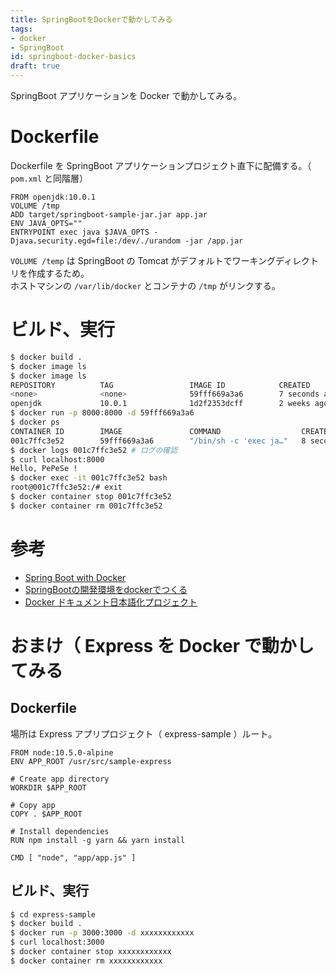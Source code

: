 ```yaml
---
title: SpringBootをDockerで動かしてみる
tags:
- docker
- SpringBoot
id: springboot-docker-basics
draft: true
---
```


SpringBoot アプリケーションを Docker で動かしてみる。

# Dockerfile

Dockerfile を SpringBoot アプリケーションプロジェクト直下に配備する。（ `pom.xml` と同階層）

```
FROM openjdk:10.0.1
VOLUME /tmp
ADD target/springboot-sample-jar.jar app.jar
ENV JAVA_OPTS=""
ENTRYPOINT exec java $JAVA_OPTS -Djava.security.egd=file:/dev/./urandom -jar /app.jar
```

`VOLUME /temp` は SpringBoot の Tomcat がデフォルトでワーキングディレクトリを作成するため。  
ホストマシンの `/var/lib/docker` とコンテナの `/tmp` がリンクする。

# ビルド、実行

```bash
$ docker build .
$ docker image ls
$ docker image ls
REPOSITORY          TAG                 IMAGE ID            CREATED             SIZE
<none>              <none>              59fff669a3a6        7 seconds ago       882MB
openjdk             10.0.1              1d2f2353dcff        2 weeks ago         866MB
$ docker run -p 8000:8000 -d 59fff669a3a6
$ docker ps
CONTAINER ID        IMAGE               COMMAND                  CREATED             STATUS              PORTS                    NAMES
001c7ffc3e52        59fff669a3a6        "/bin/sh -c 'exec ja…"   8 seconds ago       Up 10 seconds       0.0.0.0:8000->8000/tcp   ecstatic_kirch
$ docker logs 001c7ffc3e52 # ログの確認
$ curl localhost:8000
Hello, PePeSe !
$ docker exec -it 001c7ffc3e52 bash
root@001c7ffc3e52:/# exit
$ docker container stop 001c7ffc3e52
$ docker container rm 001c7ffc3e52
```

# 参考

- [Spring Boot with Docker](https://spring.io/guides/gs/spring-boot-docker/)
- [SpringBootの開発環境をdockerでつくる](https://qiita.com/wataling/items/fa8b74fa50d80b88aea3)
- [Docker ドキュメント日本語化プロジェクト](http://docs.docker.jp/)

# おまけ（ Express を Docker で動かしてみる

## Dockerfile

場所は Express アプリプロジェクト（ express-sample ）ルート。

```
FROM node:10.5.0-alpine
ENV APP_ROOT /usr/src/sample-express

# Create app directory
WORKDIR $APP_ROOT

# Copy app
COPY . $APP_ROOT

# Install dependencies
RUN npm install -g yarn && yarn install

CMD [ "node", "app/app.js" ]
```

## ビルド、実行

```bash
$ cd express-sample
$ docker build .
$ docker run -p 3000:3000 -d xxxxxxxxxxxx
$ curl localhost:3000
$ docker container stop xxxxxxxxxxxx
$ docker container rm xxxxxxxxxxxx
```